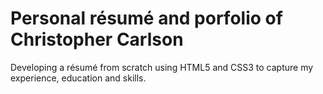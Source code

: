 # Personal résumé and porfolio of Christopher Carlson
Developing a résumé from scratch using HTML5 and CSS3 to capture my experience, education and skills.
